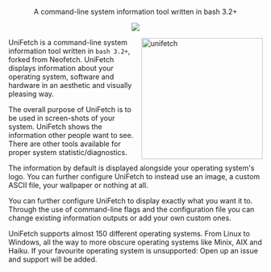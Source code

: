 <p align="center">A command-line system information tool written in bash 3.2+</p>

<p align="center">
<a href="./LICENSE.md"><img src="https://img.shields.io/badge/license-MIT-blue.svg"></a>
</p>

<img src="https://c.fantia.jp/uploads/post/file/1561402/main_webp_6667930e-77a6-4809-81bc-9e45f379e7f6.webp" alt="unifetch" align="right" height="240px">

UniFetch is a command-line system information tool written in `bash 3.2+`, forked from Neofetch. UniFetch displays information about your operating system, software and hardware in an aesthetic and visually pleasing way.

The overall purpose of UniFetch is to be used in screen-shots of your system. UniFetch shows the information other people want to see. There are other tools available for proper system statistic/diagnostics.

The information by default is displayed alongside your operating system's logo. You can further configure UniFetch to instead use an image, a custom ASCII file, your wallpaper or nothing at all.

You can further configure UniFetch to display exactly what you want it to. Through the use of command-line flags and the configuration file you can change existing information outputs or add your own custom ones.

UniFetch supports almost 150 different operating systems. From Linux to Windows, all the way to more obscure operating systems like Minix, AIX and Haiku. If your favourite operating system is unsupported: Open up an issue and support will be added.


